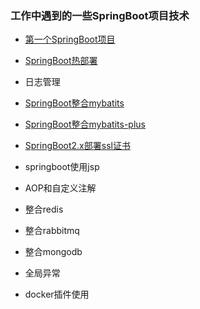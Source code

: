 ### 工作中遇到的一些SpringBoot项目技术

- [第一个SpringBoot项目](spring-boot-first-demo) 

- [SpringBoot热部署](spring-boot-devtools)

- 日志管理

- [SpringBoot整合mybatits](spring-boot-mybatits)

- [SpringBoot整合mybatits-plus](spring-boot-mybatits-plus)

- [SpringBoot2.x部署ssl证书](spring-boot-https)

- springboot使用jsp


- AOP和自定义注解

- 整合redis

- 整合rabbitmq

- 整合mongodb

- 全局异常

- docker插件使用